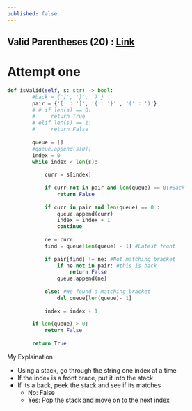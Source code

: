 ```yaml
---
published: false
---
```

## Valid Parentheses (20) : [Link](https://leetcode.com/problems/valid-parentheses/)

# Attempt one
```python
def isValid(self, s: str) -> bool:
        #back = {']', '}', ')'}
        pair = {'[' : ']', '{': '}' , '(' : ')'}
        # # if len(s) == 0:
        #     return True
        # elif len(s) == 1:
        #     return False
        
        queue = []
        #queue.append(s[0])
        index = 0
        while index < len(s):
            
            curr = s[index]
            
            if curr not in pair and len(queue) == 0:#Back
                return False
            
            if curr in pair and len(queue) == 0 :
                queue.append(curr)
                index = index + 1
                continue
                
            ne = curr
            find = queue[len(queue) - 1] #Latest front
            
            if pair[find] != ne: #Not matching bracket
                if ne not in pair: #this is back
                    return False
                queue.append(ne)
                
            else: #We found a matching bracket
                del queue[len(queue)- 1]
            
            index = index + 1
                
        if len(queue) > 0:
            return False   
            
        return True
```

My Explaination
- Using a stack, go through the string one index at a time
- If the index is a front brace, put it into the stack
- If its a back, peek the stack and see if its matches
	- No: False
    - Yes: Pop the stack and move on to the next index